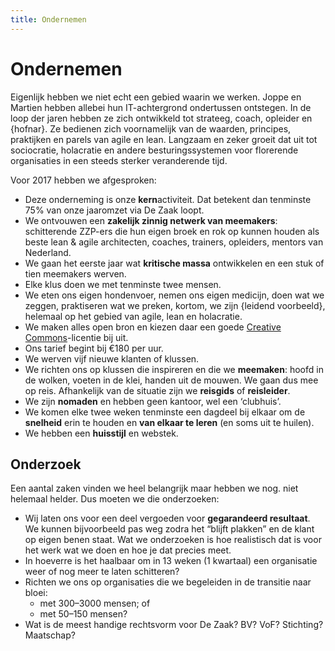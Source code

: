 ```yaml
---
title: Ondernemen
---
```

# Ondernemen

Eigenlijk hebben we niet echt een gebied waarin we werken. Joppe en Martien hebben allebei hun IT-achtergrond ondertussen ontstegen. In de loop der jaren hebben ze zich ontwikkeld tot strateeg, coach, opleider en {hofnar}. Ze bedienen zich voornamelijk van de waarden, principes, praktijken en parels van agile en lean. Langzaam en zeker groeit dat uit tot sociocratie, holacratie en andere besturingssystemen voor florerende organisaties in een steeds sterker veranderende tijd.

Voor 2017 hebben we afgesproken:

- Deze onderneming is onze **kern**activiteit. Dat betekent dan tenminste 75% van onze jaaromzet via De Zaak loopt.
- We ontvouwen een **zakelijk zinnig netwerk van meemakers**: schitterende ZZP-ers die hun eigen broek en rok op kunnen houden als beste lean & agile architecten, coaches, trainers, opleiders, mentors van Nederland.
- We gaan het eerste jaar wat **kritische massa** ontwikkelen en een stuk of tien meemakers werven.
- Elke klus doen we met tenminste twee mensen.
- We eten ons eigen hondenvoer, nemen ons eigen medicijn, doen wat we zeggen, praktiseren wat we preken, kortom, we zijn {leidend voorbeeld}, helemaal op het gebied van agile, lean en holacratie.
- We maken alles open bron en kiezen daar een goede [Creative Commons](https://creativecommons.nl)-licentie bij uit.
- Ons tarief begint bij €180 per uur.
- We werven vijf nieuwe klanten of klussen.
- We richten ons op klussen die inspireren en die we **meemaken**: hoofd in de wolken, voeten in de klei, handen uit de mouwen. We gaan dus mee op reis. Afhankelijk van de situatie zijn we **reisgids** of **reisleider**.
- We zijn **nomaden** en hebben geen kantoor, wel een ‘clubhuis’.
- We komen elke twee weken tenminste een dagdeel bij elkaar om de **snelheid** erin te houden en **van elkaar te leren** (en soms uit te huilen).
- We hebben een **huisstijl** en webstek.


## Onderzoek

Een aantal zaken vinden we heel belangrijk maar hebben we nog. niet helemaal helder. Dus moeten we die onderzoeken:

- Wij laten ons voor een deel vergoeden voor **gegarandeerd resultaat**. We kunnen bijvoorbeeld pas weg zodra het “blijft plakken” en de klant op eigen benen staat. Wat we onderzoeken is hoe realistisch dat is voor het werk wat we doen en hoe je dat precies meet.
- In hoeverre is het haalbaar om in 13 weken (1 kwartaal) een organisatie weer of nog meer te laten schitteren?
- Richten we ons op organisaties die we begeleiden in de transitie naar bloei:
  - met 300–3000 mensen; of
  - met 50–150 mensen?
- Wat is de meest handige rechtsvorm voor De Zaak? BV? VoF? Stichting? Maatschap?